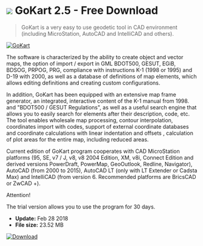 # ![](https://cdn.softexe.net/static/icon/win.gif) GoKart 2.5 - Free Download

> GoKart is a very easy to use geodetic tool in CAD environment (including MicroStation, AutoCAD and IntelliCAD and others).

[![GoKart](https:https://tse4.mm.bing.net/th?id=OIP.91dZl-iIU7LMZLHldg1oDgHaE7&pid=Api)](https://softexe.net/win/business/other/gokart:pRfpb.html)

The software is characterized by the ability to create object and vector maps, the option of import / export in GML BDOT500, GESUT, EGiB, BDSOG, PRPOG, PRG, compliance with instructions K-1 (1998 or 1995) and D-19 with 2000, as well as a database of definitions of map elements, which allows editing definitions and creating custom configurations.
 
 In addition, GoKart has been equipped with an extensive map frame generator, an integrated, interactive content of the K-1 manual from 1998. and "BDOT500 / GESUT Regulations", as well as a useful search engine that allows you to easily search for elements after their description, code, etc. The tool enables wholesale map processing, contour interpolation, coordinates import with codes, support of external coordinate databases and coordinate calculations with linear indentation and offsets , calculation of plot areas for the entire map, including reduced areas.
 
 Current edition of GoKart program cooperates with CAD MicroStation platforms (95, SE, v7 / J, v8, v8 2004 Edition, XM, v8i, Connect Edition and derived versions PowerDraft, PowerMap, GeoOutlook, Redline, Navigator), AutoCAD (from 2000 to 2015), AutoCAD LT (only with LT Extender or Cadsta Max) and IntelliCAD (from version 6. Recommended platforms are BricsCAD or ZwCAD +).
 
 
 Attention!
 
 The trial version allows you to use the program for 30 days.


- **Update:** Feb 28 2018
- **File size:** 23.52 MB

[![Download](https://cdn.softexe.net/static/img/download.png)](https://softexe.net/win/business/other/gokart:pRfpb.html)

